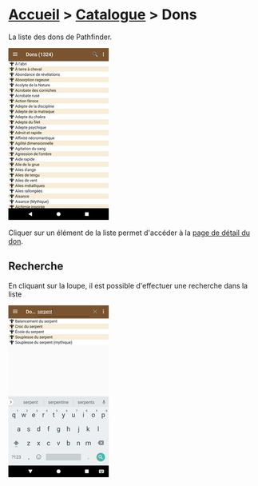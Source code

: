 # [Accueil](..) > [Catalogue](../navigation) > Dons

La liste des dons de Pathfinder.

<a href="../../images/catalog/feats-list.png"><img src="../../images/catalog/feats-list_small.jpg" title="Liste de dons"/></a>

Cliquer sur un élément de la liste permet d'accéder à la [page de détail du don](feat-details.md).

## Recherche

En cliquant sur la loupe, il est possible d'effectuer une recherche dans la liste 

<a href="../../images/catalog/feats-search.png"><img src="../../images/catalog/feats-search_small.jpg" title="Recherche de dons"/></a>

